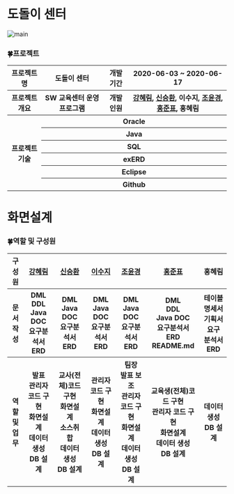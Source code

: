 # 도돌이 센터

![main](https://user-images.githubusercontent.com/67256749/85921382-fc058400-b8b6-11ea-92d0-44d5531946dd.png)
### :four_leaf_clover:프로젝트

<table>
  <tr>
    <th>프로젝트명</th>
    <th>도돌이 센터</th>
    <th>개발 기간</th>
    <th>2020-06-03 ~ 2020-06-17</th>
  </tr>
  <tr>
    <th>프로젝트 개요</th>
    <th>SW 교육센터 운영 프로그램</th>
    <th>개발 인원</th>
    <th><a href="https://github.com/harim0235">강혜림</a>, <a href="https://github.com/sexyseunghwan">신승환</a>, 이수지, <a href="https://github.com/joyoonkyung">조윤경</a>, <a href="https://github.com/wnsvy4231">홍준표</a>, 홍혜림</th>
  </tr>
  <tr>
    <th rowspan="6">프로젝트 기술</th>
    <th colspan="5">Oracle</th>
 </tr>   
  <tr>
    <th colspan="5">Java</th>
  </tr>  
  <tr>
    <th colspan="5">SQL</th>
  </tr>  
  <tr>
    <th colspan="5">exERD</th>
  </tr>  
  <tr>
    <th colspan="5">Eclipse</th>
  </tr>  
  <tr>
    <th colspan="5">Github</th>
  </tr>
</table>
<h1 style="text align : center">화면설계</h1>
<div></div>

### :four_leaf_clover:역할 및 구성원
<table> 
  <tr>
      <th>구성원</th>
      <th><a href="https://github.com/harim0235">강혜림</a></th>
      <th><a href="https://github.com/sexyseunghwan">신승환</a></th>
      <th><a href="https://github.com/suji-l">이수지</a></th>
      <th><a href="https://github.com/joyoonkyung">조윤경</a></th>
      <th><a href="https://github.com/wnsvy4231">홍준표</a></th>
      <th>홍혜림</th>
  </tr>
   <tr>
      <th>문서<br>작성</th>
      <th>DML<br>DDL<br>Java DOC<br>요구분석서<br>ERD</th>
      <th>DML<br>Java DOC<br>요구분석서<br>ERD</th>
      <th>DML<br>Java DOC<br>요구분석서<br>ERD</th>
      <th>DML<br>Java DOC<br>요구분석서<br>ERD</th>
      <th>DML<br>DDL<br>Java DOC<br>요구분석서<br>ERD<br>README.md</th>
      <th>테이블 명세서<br>기획서<br>요구 분석서<br>ERD</th>
  </tr>
    <tr>
      <th>역할<br>및<br>업무</th>
      <th>발표<br>관리자 코드 구현<br>화면설계<br>데이터 생성<br>DB 설계</th>
      <th>교사(전체)코드 구현<br>화면설계<br>소스취합<br>데이터 생성<br>DB 설계</th>
      <th>관리자 코드 구현<br>화면설계<br>데이터 생성<br>DB 설계</th>
      <th>팀장<br>발표 보조<br>관리자 코드 구현<br>화면설계<br>데이터 생성<br>DB 설계</th>
      <th>교육생(전체)코드 구현<br>관리자 코드 구현<br>화면설계<br>데이터 생성<br>DB 설계</th>
      <th>데이터 생성<br>DB 설계</th>
  </tr>
</table>
